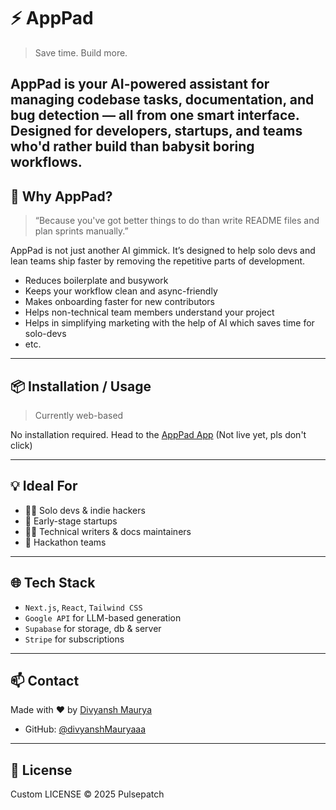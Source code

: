 # ⚡ AppPad

> Save time. Build more.

AppPad is your AI-powered assistant for managing codebase tasks, documentation, and bug detection — all from one smart interface. Designed for developers, startups, and teams who'd rather build than babysit boring workflows.
---

## 🧠 Why AppPad?

> “Because you've got better things to do than write README files and plan sprints manually.”

AppPad is not just another AI gimmick. It’s designed to help solo devs and lean teams ship faster by removing the repetitive parts of development.

- Reduces boilerplate and busywork  
- Keeps your workflow clean and async-friendly  
- Makes onboarding faster for new contributors  
- Helps non-technical team members understand your project
- Helps in simplifying marketing with the help of AI which saves time for solo-devs
- etc.

---

## 📦 Installation / Usage

> Currently web-based

No installation required.
Head to the [AppPad App](https://pulsepatch.dev) (Not live yet, pls don't click)


---

## 💡 Ideal For

- 🧑‍💻 Solo devs & indie hackers  
- 🏢 Early-stage startups  
- 👩‍🏫 Technical writers & docs maintainers  
- 🧪 Hackathon teams  

---

## 🌐 Tech Stack

- `Next.js`, `React`, `Tailwind CSS`  
- `Google API` for LLM-based generation  
- `Supabase` for storage, db & server  
- `Stripe` for subscriptions


---

## 📫 Contact

Made with ❤️ by [Divyansh Maurya](mailto:divyanshm510@gmail.com)

- GitHub: [@divyanshMauryaaa](https://github.com/divyanshMauryaaa)

---

## 📜 License

Custom LICENSE © 2025 Pulsepatch
